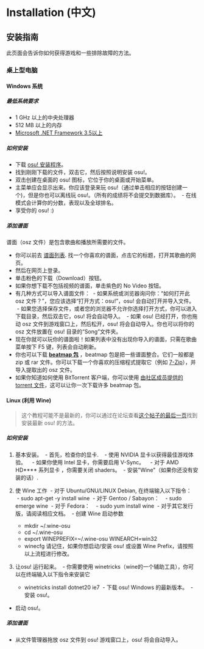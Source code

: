 Installation (中文)
======================

安装指南
-------

此页面会告诉你如何获得游戏和一些排除故障的方法。

### 桌上型电脑

#### Windows 系统

##### 最低系统要求
- 1 GHz 以上的中央处理器
- 512 MB 以上的内存
- [Microsoft .NET Framework 3.5以上](https://www.microsoft.com/zh-cn/download/details.aspx?id=22)

##### 如何安装
- 下载 [osu! 安装程序](https://osu.ppy.sh/p/download)。
- 找到刚刚下载的文件，双击它，然后按照说明安装 osu!。
- 双击创建在桌面的 osu! 图标，它位于你的桌面或开始菜单。
- 主菜单应会显示出来。你应该登录来玩 osu!（通过单击相应的按钮创建一个)，但是你也可以离线玩 osu!。（所有的成绩将不会提交到数据库）。
  - 在线模式会计算你的分数，表现以及全球排名。
- 享受你的 osu! :)

##### 添加谱面
谱面（osz 文件）是包含歌曲和播放所需要的文件。
- 你可以前去 [谱面列表](https://osu.ppy.sh/p/beatmaplist). 找一个你喜欢的谱面，点击它的标题，打开其歌曲的网页。
- 然后在网页上登录。
- 单击粉色的下载（Download）按钮。
- 如果你想下载不包括视频的谱面，单击紫色的 No Video 按钮。
- 有几种方式可以导入谱面文件：
  - 如果系统或浏览器询问你：“如何打开此 osz 文件？”，您应该选择“打开方式：osu!”，osu! 会自动打开并导入文件。
  - 如果您选择保存文件，或者您的浏览器不允许你选择打开方式，你可以进入下载目录，然后双击它，osu! 将会自动导入。
  - 如果 osu! 已经打开，你也拖动 osz 文件到游戏窗口上，然后松开，osu! 将会自动导入。你也可以将你的 osz 文件放置在 osu! 目录的“Song”文件夹。
- 现在你就可以玩你的谱面啦！如果列表中没有出现你导入的谱面，只需在歌曲菜单按下 F5 键，列表会自动刷新。
- 你也可以下载 **[beatmap 包](http://osu.ppy.sh/p/packlist)** ，beatmap 包是把一些谱面整合。它们一般都是 zip 或 rar 文件。你可以下载一个你喜欢的压缩程式提取它（例如 [7-Zip](http://www.7-zip.org/)），并导入提取出的 osz 文件。
- 如果你知道如何使用 BitTorrent 客户端，你可以使用 [由社区成员提供的 torrent 文件](https://osu.ppy.sh/forum/t/147478)，这可以让你一次下载许多 beatmap 包。

#### Linux (利用 Wine)
>这个教程可能不是最新的，你可以通过在论坛查看[这个帖子的最后一页](http://osu.ppy.sh/forum/t/14614)找到安装最新 osu! 的方法。

##### 如何安装

1. 基本安装。
  - 首先，检查你的显卡.
    - 使用 NVIDIA 显卡以获得最佳游戏体验。
    - 如果你使用 Intel 显卡，你需要启用 V-Sync。
    - 对于 AMD HD**** 系列显卡 ，你需要关闭 shaders。
  - 安装"Wine"（如果你还没有安装的话）.

2. 使 Wine 工作
  - 对于 Ubuntu/GNU/LINUX Debian, 在终端输入以下指令：
    - sudo apt-get -y install wine
  - 对于 Gentoo / Sabayon：
    - sudo emerge wine
  - 对于 Fedora：
    - sudo yum install wine
  - 对于其它发行版，请阅读相应文档。
  - 创建 Wine 启动参数
    - mkdir ~/.wine-osu
    - cd ~/.wine-osu
    - export WINEPREFIX=~/.wine-osu WINEARCH=win32
    - winecfg
请记住，如果你想启动/安装 osu! 或设置 Wine Prefix，请按照以上流程进行修改。

3. 让osu! 运行起来。
  - 你需要使用 winetricks（wine的一个辅助工具），你可以在终端输入以下指令来安装它
    - winetricks install dotnet20 ie7
  - 下载 osu! Windows 的最新版本。
  - 安装 osu!。
- 启动 osu!。

##### 添加谱面
- 从文件管理器拖放 osz 文件到 osu! 游戏窗口上，osu! 将会自动导入。
